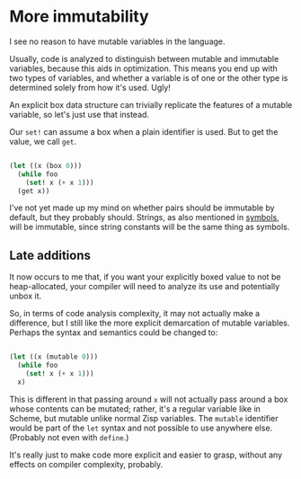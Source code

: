# More immutability

I see no reason to have mutable variables in the language.

Usually, code is analyzed to distinguish between mutable and immutable
variables, because this aids in optimization.  This means you end up
with two types of variables, and whether a variable is of one or the
other type is determined solely from how it's used.  Ugly!

An explicit box data structure can trivially replicate the features of
a mutable variable, so let's just use that instead.

Our `set!` can assume a box when a plain identifier is used.  But to
get the value, we call `get`.

```scheme

(let ((x (box 0)))
  (while foo
    (set! x (+ x 1)))
  (get x))

```

I've not yet made up my mind on whether pairs should be immutable by
default, but they probably should.  Strings, as also mentioned in
[symbols](symbols.html), will be immutable, since string constants
will be the same thing as symbols.

## Late additions

It now occurs to me that, if you want your explicitly boxed value to
not be heap-allocated, your compiler will need to analyze its use and
potentially unbox it.

So, in terms of code analysis complexity, it may not actually make a
difference, but I still like the more explicit demarcation of mutable
variables.  Perhaps the syntax and semantics could be changed to:

```scheme

(let ((x (mutable 0)))
  (while foo
    (set! x (+ x 1)))
  x)

```

This is different in that passing around `x` will not actually pass
around a box whose contents can be mutated; rather, it's a regular
variable like in Scheme, but mutable unlike normal Zisp variables.
The `mutable` identifier would be part of the `let` syntax and not
possible to use anywhere else.  (Probably not even with `define`.)

It's really just to make code more explicit and easier to grasp,
without any effects on compiler complexity, probably.
